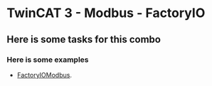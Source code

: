 # TwinCAT 3 - Modbus - FactoryIO
## Here is some tasks for this combo
### Here is some examples
- [FactoryIOModbus](https://youtu.be/g_0zd5Yi07w/).